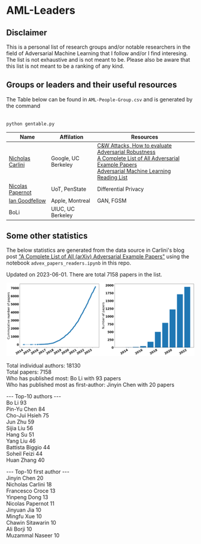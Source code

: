 # AML-Leaders

## Disclaimer 
This is a personal list of research groups and/or notable researchers in the field of Adversarial Machine Learning that I follow and/or I find interesing. 
The list is not exhaustive and is not meant to be. 
Please also be aware that this list is not meant to be a ranking of any kind. 


## Groups or leaders and their useful resources 

The Table below can be found in `AML-People-Group.csv` and is generated by the command 

```bash

python gentable.py

```

|Name |Affilation |Resources | 
|----|----------|---------| 
|[Nicholas Carlini](https://nicholas.carlini.com) |Google, UC Berkeley |[C&W Attacks, How to evaluate Adversarial Robustness](https://arxiv.org/abs/1902.06705)<br> [A Complete List of All Adversarial Example Papers](https://nicholas.carlini.com/writing/2019/all-adversarial-example-papers.html)<br> [Adversarial Machine Learning Reading List](https://nicholas.carlini.com/writing/2018/adversarial-machine-learning-reading-list.html)| 
|[Nicolas Papernot](https://www.papernot.fr/) |UoT, PenState |Differential Privacy| 
|[Ian Goodfellow](https://www.iangoodfellow.com/) |Apple, Montreal |GAN, FGSM | 
|BoLi |UIUC, UC Berkeley || 

## Some other statistics 

The below statistics are generated from the data source in Carlini's blog post ["A Complete List of All (arXiv) Adversarial Example Papers"](https://nicholas.carlini.com/writing/2019/all-adversarial-example-papers.html) using the notebook `advex_papers_readers.ipynb` in this repo. 

<!-- Cummulative number of papers per year -->
Updated on 2023-06-01. There are total 7158 papers in the list. 

![Cummulative number of papers per year](figures/papers_per_year_side_by_side.png)


Total individual authors:  18130 <br>
Total papers:  7158 <br>
Who has published most:  Bo Li with 93 papers <br>
Who has published most as first-author: Jinyin Chen with 20 papers <br> 

--- Top-10 authors --- <br>
 Bo Li 93 <br>
 Pin-Yu Chen 84 <br>
 Cho-Jui Hsieh 75 <br>
 Jun Zhu 59 <br>
 Sijia Liu 56 <br>
 Hang Su 51 <br>
 Yang Liu 46 <br>
 Battista Biggio 44 <br>
 Soheil Feizi 44 <br>
 Huan Zhang 40 <br>

--- Top-10 first author --- <br>
Jinyin Chen 20 <br>
Nicholas Carlini 18 <br>
Francesco Croce 13 <br>
Yinpeng Dong 13 <br>
Nicolas Papernot 11 <br>
Jinyuan Jia 10 <br>
Mingfu Xue 10 <br>
Chawin Sitawarin 10 <br>
Ali Borji 10 <br>
Muzammal Naseer 10 <br>